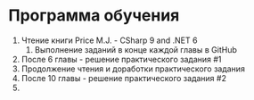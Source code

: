 # Программа обучения
1. Чтение книги Price M.J. - CSharp 9 and .NET 6
    1. Выполнение заданий в конце каждой главы в GitHub
2. После 6 главы - решение практического задания #1
3. Продолжение чтения и доработки практического задания
4. После 10 главы - решение практического задания #2
5. 
